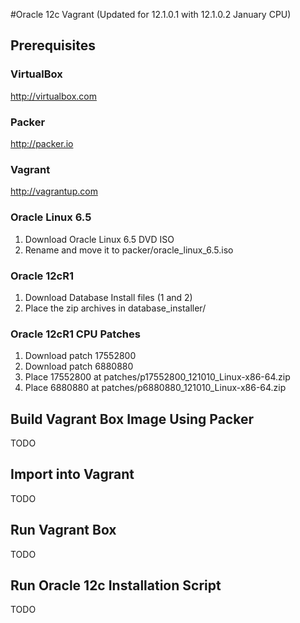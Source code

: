 #Oracle 12c Vagrant (Updated for 12.1.0.1 with 12.1.0.2 January CPU)

## Prerequisites

### VirtualBox

http://virtualbox.com

### Packer

http://packer.io

### Vagrant

http://vagrantup.com

### Oracle Linux 6.5

1. Download Oracle Linux 6.5 DVD ISO
2. Rename and move it to packer/oracle_linux_6.5.iso 

### Oracle 12cR1

1. Download Database Install files (1 and 2)
2. Place the zip archives in database_installer/

### Oracle 12cR1 CPU Patches

1. Download patch 17552800
2. Download patch 6880880
3. Place 17552800 at patches/p17552800_121010_Linux-x86-64.zip
4. Place 6880880 at patches/p6880880_121010_Linux-x86-64.zip

## Build Vagrant Box Image Using Packer

TODO

## Import into Vagrant

TODO

## Run Vagrant Box

TODO

## Run Oracle 12c Installation Script

TODO
